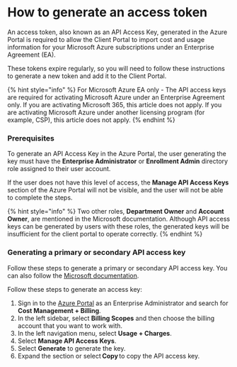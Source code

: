 # How to generate an access token

An access token, also known as an API Access Key, generated in the Azure Portal is required to allow the Client Portal to import cost and usage information for your Microsoft Azure subscriptions under an Enterprise Agreement (EA).

These tokens expire regularly, so you will need to follow these instructions to generate a new token and add it to the Client Portal.

{% hint style="info" %}
For Microsoft Azure EA only - The API access keys are required for activating Microsoft Azure under an Enterprise Agreement only. If you are activating Microsoft 365, this article does not apply. If you are activating Microsoft Azure under another licensing program (for example, CSP), this article does not apply.
{% endhint %}

### Prerequisites

To generate an API Access Key in the Azure Portal, the user generating the key must have the **Enterprise Administrator** or **Enrollment Admin** directory role assigned to their user account.

If the user does not have this level of access, the **Manage API Access Keys** section of the Azure Portal will not be visible, and the user will not be able to complete the steps.

{% hint style="info" %}
Two other roles, **Department Owner** and **Account Owner**, are mentioned in the Microsoft documentation. Although API access keys can be generated by users with these roles, the generated keys will be insufficient for the client portal to operate correctly.
{% endhint %}

### Generating a primary or secondary API access key

Follow these steps to generate a primary or secondary API access key. You can also follow the [Microsoft documentation](https://learn.microsoft.com/en-us/azure/cost-management-billing/manage/enterprise-rest-apis#api-key-generation).

Follow these steps to generate an access key:

1. Sign in to the [Azure Portal](https://portal.azure.com/) as an Enterprise Administrator and search for **Cost Management + Billing**.
2. In the left sidebar, select **Billing Scopes** and then choose the billing account that you want to work with.
3. In the left navigation menu, select **Usage + Charges**.
4. Select **Manage API Access Keys**.
5. Select **Generate** to generate the key.
6. Expand the section or select **Copy** to copy the API access key.
